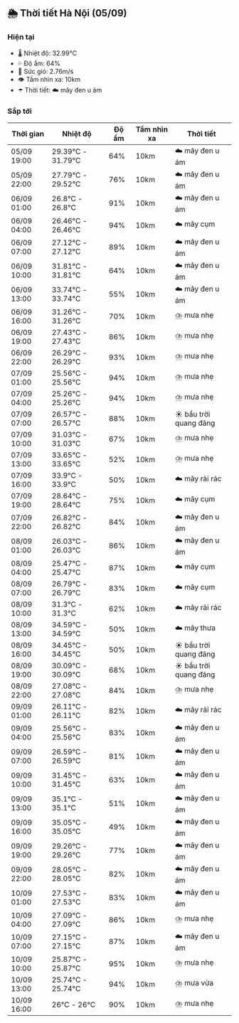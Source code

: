 ## 🌦️ Thời tiết Hà Nội (05/09)

### Hiện tại

- 🌡️ Nhiệt độ: 32.99℃
- 💦 Độ ẩm: 64%
- 💨 Sức gió: 2.76m/s
- 👁️ Tầm nhìn xa: 10km
- ☂️ Thời tiết: ☁️ mây đen u ám

### Sắp tới

| Thời gian | Nhiệt độ | Độ ẩm | Tầm nhìn xa | Thời tiết |
| --- | --- | --- | --- | --- |
| 05/09 19:00 | 29.39℃ - 31.79℃ | 64% | 10km | ☁️ mây đen u ám |
| 05/09 22:00 | 27.79℃ - 29.52℃ | 76% | 10km | ☁️ mây đen u ám |
| 06/09 01:00 | 26.8℃ - 26.8℃ | 91% | 10km | ☁️ mây đen u ám |
| 06/09 04:00 | 26.46℃ - 26.46℃ | 94% | 10km | ☁️ mây cụm |
| 06/09 07:00 | 27.12℃ - 27.12℃ | 89% | 10km | ☁️ mây đen u ám |
| 06/09 10:00 | 31.81℃ - 31.81℃ | 64% | 10km | ☁️ mây đen u ám |
| 06/09 13:00 | 33.74℃ - 33.74℃ | 55% | 10km | ☁️ mây đen u ám |
| 06/09 16:00 | 31.26℃ - 31.26℃ | 70% | 10km | ⛈️ mưa nhẹ |
| 06/09 19:00 | 27.43℃ - 27.43℃ | 86% | 10km | ⛈️ mưa nhẹ |
| 06/09 22:00 | 26.29℃ - 26.29℃ | 93% | 10km | ⛈️ mưa nhẹ |
| 07/09 01:00 | 25.56℃ - 25.56℃ | 94% | 10km | ⛈️ mưa nhẹ |
| 07/09 04:00 | 25.26℃ - 25.26℃ | 94% | 10km | ⛈️ mưa nhẹ |
| 07/09 07:00 | 26.57℃ - 26.57℃ | 88% | 10km | ☀️ bầu trời quang đãng |
| 07/09 10:00 | 31.03℃ - 31.03℃ | 67% | 10km | ⛈️ mưa nhẹ |
| 07/09 13:00 | 33.65℃ - 33.65℃ | 52% | 10km | ⛈️ mưa nhẹ |
| 07/09 16:00 | 33.9℃ - 33.9℃ | 50% | 10km | ☁️ mây rải rác |
| 07/09 19:00 | 28.64℃ - 28.64℃ | 75% | 10km | ☁️ mây cụm |
| 07/09 22:00 | 26.82℃ - 26.82℃ | 84% | 10km | ☁️ mây đen u ám |
| 08/09 01:00 | 26.03℃ - 26.03℃ | 86% | 10km | ☁️ mây đen u ám |
| 08/09 04:00 | 25.47℃ - 25.47℃ | 87% | 10km | ☁️ mây cụm |
| 08/09 07:00 | 26.79℃ - 26.79℃ | 83% | 10km | ☁️ mây cụm |
| 08/09 10:00 | 31.3℃ - 31.3℃ | 62% | 10km | ☁️ mây rải rác |
| 08/09 13:00 | 34.59℃ - 34.59℃ | 50% | 10km | ☁️ mây thưa |
| 08/09 16:00 | 34.45℃ - 34.45℃ | 50% | 10km | ☀️ bầu trời quang đãng |
| 08/09 19:00 | 30.09℃ - 30.09℃ | 68% | 10km | ☀️ bầu trời quang đãng |
| 08/09 22:00 | 27.08℃ - 27.08℃ | 84% | 10km | ⛈️ mưa nhẹ |
| 09/09 01:00 | 26.11℃ - 26.11℃ | 82% | 10km | ☁️ mây rải rác |
| 09/09 04:00 | 25.56℃ - 25.56℃ | 83% | 10km | ☁️ mây đen u ám |
| 09/09 07:00 | 26.59℃ - 26.59℃ | 81% | 10km | ☁️ mây đen u ám |
| 09/09 10:00 | 31.45℃ - 31.45℃ | 63% | 10km | ☁️ mây đen u ám |
| 09/09 13:00 | 35.1℃ - 35.1℃ | 51% | 10km | ☁️ mây đen u ám |
| 09/09 16:00 | 35.05℃ - 35.05℃ | 49% | 10km | ☁️ mây đen u ám |
| 09/09 19:00 | 29.26℃ - 29.26℃ | 77% | 10km | ☁️ mây đen u ám |
| 09/09 22:00 | 28.05℃ - 28.05℃ | 82% | 10km | ☁️ mây đen u ám |
| 10/09 01:00 | 27.53℃ - 27.53℃ | 83% | 10km | ☁️ mây đen u ám |
| 10/09 04:00 | 27.09℃ - 27.09℃ | 86% | 10km | ⛈️ mưa nhẹ |
| 10/09 07:00 | 27.15℃ - 27.15℃ | 87% | 10km | ☁️ mây đen u ám |
| 10/09 10:00 | 25.87℃ - 25.87℃ | 95% | 10km | ⛈️ mưa nhẹ |
| 10/09 13:00 | 25.74℃ - 25.74℃ | 94% | 10km | ⛈️ mưa vừa |
| 10/09 16:00 | 26℃ - 26℃ | 90% | 10km | ⛈️ mưa nhẹ |

